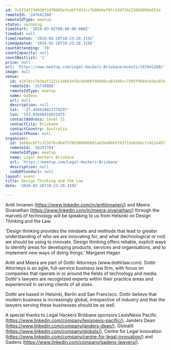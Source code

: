 ```yaml
---
id: 7c5f54f230930f1d76965efeabffd33ccfb80d4af8fc33d71b223db099da551e
remoteId: '247641260'
remoteIdType: meetup
status: upcoming
timeStart: '2018-03-02T08:00:00.000Z'
timeEnd: null
timeCreated: '2018-02-26T10:23:28.319Z'
timeUpdated: '2018-02-26T10:23:28.319Z'
countAttending: '70'
countCapacity: null
countWaitlist: '1'
price: null
url: 'https://www.meetup.com/Legal-Hackers-Brisbane/events/247641260/'
image: null
venue:
  id: 4247dcc7b3baf1221c146b34f6c6b90bf48490ca03394cc7595f0b04c63e107e
  remoteId: '25730880'
  remoteIdType: meetup
  name: Gadens
  url: null
  description: null
  lat: '-27.456920623779297'
  lon: '153.03680419921875'
  contactAddress: Level 11
  contactCity: Brisbane
  contactCountry: Australia
  contactPhone: null
organizer:
  id: 3e68acbf7c32337bc8b47576b30868b0d1ad2b48bb5f42f12e816ecfc811e497
  remoteId: '26297704'
  remoteIdType: meetup
  name: Legal Hackers Brisbane
  url: 'https://meetup.com/Legal-Hackers-Brisbane'
  description: null
  codeOfConduct: null
layout: event
title: Design Thinking and the Law
date: '2018-02-26T10:23:28.319Z'

---
```

<p>Antti Innanen (<a href="https://www.linkedin.com/in/anttiinnanen/" class="linkified">https://www.linkedin.com/in/anttiinnanen/</a>) and Meera Sivanathan (<a href="https://www.linkedin.com/in/meera-sivanathan/" class="linkified">https://www.linkedin.com/in/meera-sivanathan/</a>) through the marvels of technology will be speaking to us from Helsinki on Design Thinking and the Law.</p> <p>'Design thinking provides the mindsets and methods that lead to greater understanding of who we are innovating for, and what (technological or not) we should be using to innovate. Design thinking offers reliable, explicit ways to identify areas for developing products, services and organisations, and to implement new ways of doing things.' Margaret Hagan</p> <p>Antti and Meera are part of Dottir Attorneys (www.dottirlaw.com). Dottir Attorneys is an agile, full-service business law firm, with focus on companies that operate in or around the fields of technology and media. Dottir's lawyers are recognized experts within their practice areas and experienced in serving clients of all sizes.</p> <p>Dottir are based in Helsinki, Berlin and San Francisco. Dottir believe that modern business is increasingly global, irrespective of industry and that the lawyers serving these businesses should be as well.</p> <p>A special thanks to Legal Hackers Brisbane sponsors LexisNexis Pacific (<a href="https://www.linkedin.com/company/lexisnexis-pacific/" class="linkified">https://www.linkedin.com/company/lexisnexis-pacific/</a>), Janders Dean (<a href="https://www.linkedin.com/company/janders-dean/" class="linkified">https://www.linkedin.com/company/janders-dean/</a>), GlobalX (<a href="https://www.linkedin.com/company/globalx/" class="linkified">https://www.linkedin.com/company/globalx/</a>), Centre for Legal Innovation (<a href="https://www.linkedin.com/company/centre-for-legal-innovation/" class="linkified">https://www.linkedin.com/company/centre-for-legal-innovation/</a>) and Gadens (<a href="https://www.linkedin.com/company/gadens-lawyers/" class="linkified">https://www.linkedin.com/company/gadens-lawyers/</a>).</p>
